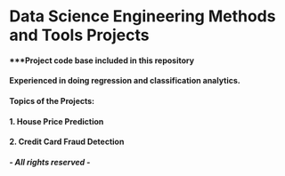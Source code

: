 # Data Science Engineering Methods and Tools Projects

#### ***Project code base included in this repository

#### Experienced in doing regression and classification analytics.

#### Topics of the Projects:
#### 1. House Price Prediction
#### 2. Credit Card Fraud Detection





##### - All rights reserved -

